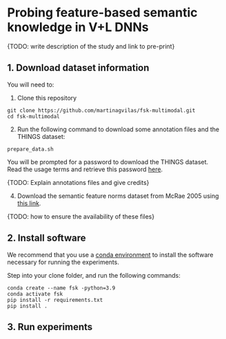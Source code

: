 # Probing feature-based semantic knowledge in V+L DNNs

{TODO: write description of the study and link to pre-print}

## 1. Download dataset information
You will need to:

1. Clone this repository
```
git clone https://github.com/martinagvilas/fsk-multimodal.git
cd fsk-multimodal
```

2. Run the following command to download some annotation files and the THINGS dataset:
```
prepare_data.sh
```
You will be prompted for a password to download the THINGS dataset.
Read the usage terms and retrieve this password [here](https://osf.io/srv7t).

{TODO: Explain annotations files and give credits}

4. Download the semantic feature norms dataset from McRae 2005 using 
[this link](https://sites.google.com/site/kenmcraelab/norms-data).

{TODO: how to ensure the availability of these files}


## 2. Install software
We recommend that you use a [conda environment](https://docs.conda.io/projects/conda/en/latest/index.html) to install the software necessary for running the experiments.

Step into your clone folder, and run the following commands:
```
conda create --name fsk -python=3.9
conda activate fsk
pip install -r requirements.txt
pip install .
```

## 3. Run experiments